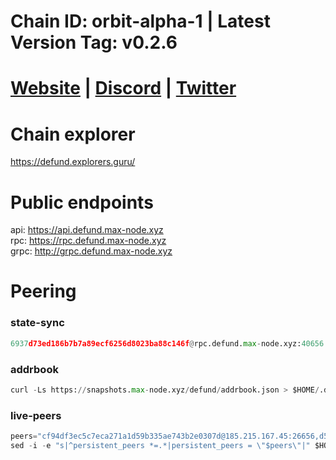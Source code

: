 # Chain ID: orbit-alpha-1 | Latest Version Tag: v0.2.6 
# [Website](https://www.defund.app/) | [Discord](https://discord.gg/jQuAJrJz) | [Twitter](https://twitter.com/defund_finance)

# Chain explorer
https://defund.explorers.guru/

# Public endpoints
api: https://api.defund.max-node.xyz \
rpc: https://rpc.defund.max-node.xyz \
grpc: http://grpc.defund.max-node.xyz

# Peering
### state-sync
```python
6937d73ed186b7b7a89ecf6256d8023ba88c146f@rpc.defund.max-node.xyz:40656
```

### addrbook
```python
curl -Ls https://snapshots.max-node.xyz/defund/addrbook.json > $HOME/.defund/config/addrbook.json
```

### live-peers
```python
peers="cf94df3ec5c7eca271a1d59b335ae743b2e0307d@185.215.167.45:26656,d5519e378247dfb61dfe90652d1fe3e2b3005a5b@65.109.68.190:40656,e73a8c70a1e55c4ee14874c659a9084773ea56ed@95.217.104.49:36656,9f2087a5e238188451f515a8fc761c201167e2c7@65.21.245.170:26456,51c8bb36bfd184bdd5a8ee67431a0298218de946@162.19.237.229:26656,f31bb89bdb7c2d7867872f9fbbdda3d3d6a9a609@5.78.44.148:26456,6406dc6dff130a009ad79bb04eb29b731414811f@141.95.145.41:27656,e3c348467a8c88c0f65e2ca8a71875d2a384b8b4@185.16.39.19:60656,dd82f0b844645b2047fa1b5a54f7fe575e80a134@188.34.167.232:26656,c66d4d22039ad8afc8cc3cc873c69e2ddc37e70f@185.155.97.74:26656,94d95a32eff4f527fdf222550973a6ca8fa3eda6@217.79.187.110:40656,2b76e96658f5e5a5130bc96d63f016073579b72d@51.91.215.40:45656,49fd58f2953cbd87681bb2bb50ffaf176d5dcb50@65.21.57.72:26656,03f305b8efa44ed1520e73656029aeb144312505@94.231.131.216:26656,0eb9422efedd714d3db57d1ddfaad75f80a60518@5.161.99.35:26656,81985df787cb44c892b94395c18655238accce29@65.21.184.173:26656,55ab73ef10e4b6e6c98564df29565829cf12673a@65.108.159.127:26656,5afcb5884900d343384c9fb717d3104ab28ee200@162.55.175.251:26656,1fe1a13d22301e4a9d8f20d292caf2b178eb7c6c@93.183.211.209:26656,6999cca6c55576a48d4f227b87dc904fbdb085aa@65.21.134.202:26576,2f2aa0c7f3bb18836a51cc8dc4c6a26e17acd4c3@65.108.11.234:21656,ef08b9e04d26c13447ef1bc965f0e1f8943d4070@95.171.21.44:26656,1a4f0f016ffc8f6814835dc20f5bb7050b2eac90@38.242.239.25:26656,06c0fe8a5df43f71e88eaa3c07891338026ade9b@193.34.217.164:26656,4f1d96f5b8adb5bcdd59e61cb6e387ff12422a41@65.109.63.110:13656,4164f53d2b618419944312945cca1851d69738f5@185.177.116.41:26656,b8f0bee92d7b87ec4b9abf15888fefb6d2e07092@142.44.143.93:24656,4598cef0683d229c628702180959721eba8c598b@142.132.253.112:18656,875c807628a014aff8b4cdcbd812f183a0338d42@91.107.204.206:26656,6b94a3f12d8e694c3a735078e0cfa2b27940012a@95.214.55.62:26656"
sed -i -e "s|^persistent_peers *=.*|persistent_peers = \"$peers\"|" $HOME/.defund/config/config.toml
```


